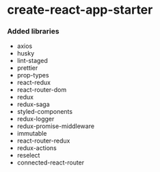 # create-react-app-starter

### Added libraries
- axios
- husky
- lint-staged
- prettier
- prop-types
- react-redux
- react-router-dom
- redux
- redux-saga
- styled-components
- redux-logger
- redux-promise-middleware
- immutable
- react-router-redux
- redux-actions
- reselect
- connected-react-router